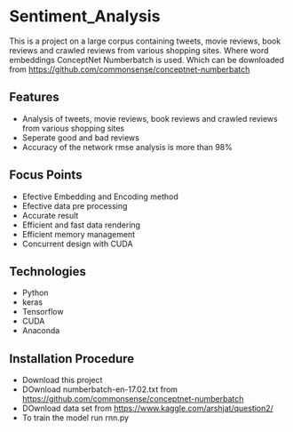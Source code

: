 # Sentiment_Analysis
This is a project on a large corpus containing tweets, movie reviews, book reviews and crawled reviews from various shopping sites. Where word embeddings  ConceptNet Numberbatch is used.
Which can be downloaded from https://github.com/commonsense/conceptnet-numberbatch

## Features
* Analysis of tweets, movie reviews, book reviews and crawled reviews from various shopping sites
* Seperate good and bad reviews
* Accuracy of the network rmse analysis is more than 98% 

## Focus Points
* Efective Embedding and Encoding method
* Efective data pre processing 
* Accurate result
* Efficient and fast data rendering
* Efficient memory management
* Concurrent design with CUDA


## Technologies
* Python
* keras
* Tensorflow
* CUDA
* Anaconda

## Installation Procedure
* Download this project 
* DOwnload numberbatch-en-17.02.txt from https://github.com/commonsense/conceptnet-numberbatch
* DOwnload data set from https://www.kaggle.com/arshjat/question2/
* To train the model run rnn.py
